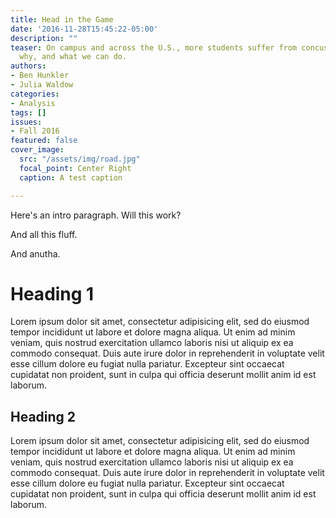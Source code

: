 ```yaml
---
title: Head in the Game
date: '2016-11-28T15:45:22-05:00'
description: ""
teaser: On campus and across the U.S., more students suffer from concussions. Here's
  why, and what we can do.
authors:
- Ben Hunkler
- Julia Waldow
categories:
- Analysis
tags: []
issues:
- Fall 2016
featured: false
cover_image:
  src: "/assets/img/road.jpg"
  focal_point: Center Right
  caption: A test caption

---
```

Here's an intro paragraph. Will this work?

And all this fluff.

And anutha.

# Heading 1

Lorem ipsum dolor sit amet, consectetur adipisicing elit, sed do eiusmod tempor incididunt ut labore et dolore magna aliqua. Ut enim ad minim veniam, quis nostrud exercitation ullamco laboris nisi ut aliquip ex ea commodo consequat. Duis aute irure dolor in reprehenderit in voluptate velit esse cillum dolore eu fugiat nulla pariatur. Excepteur sint occaecat cupidatat non proident, sunt in culpa qui officia deserunt mollit anim id est laborum.

## Heading 2

Lorem ipsum dolor sit amet, consectetur adipisicing elit, sed do eiusmod tempor incididunt ut labore et dolore magna aliqua. Ut enim ad minim veniam, quis nostrud exercitation ullamco laboris nisi ut aliquip ex ea commodo consequat. Duis aute irure dolor in reprehenderit in voluptate velit esse cillum dolore eu fugiat nulla pariatur. Excepteur sint occaecat cupidatat non proident, sunt in culpa qui officia deserunt mollit anim id est laborum.
